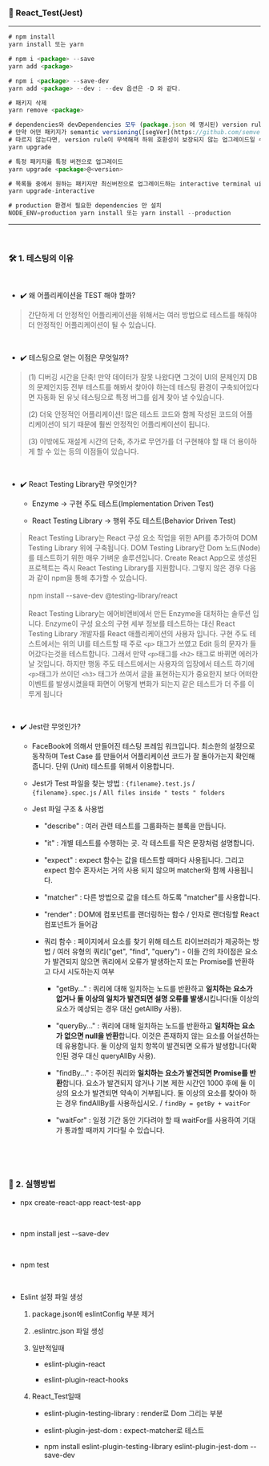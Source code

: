### 💫 React_Test(Jest)

---

```jsx
# npm install
yarn install 또는 yarn

# npm i <package> --save
yarn add <package>

# npm i <package> --save-dev
yarn add <package> --dev : --dev 옵션은 -D 와 같다.

# 패키지 삭제
yarn remove <package>

# dependencies와 devDependencies 모두 (package.json 에 명시된) version rule 에 따라 최신 버전으로 업그레이드.
# 만약 어떤 패키지가 semantic versioning([segVer](https://github.com/semver/semver/blob/master/semver.md))를
# 따르지 않는다면, version rule이 무색해져 하위 호환성이 보장되지 않는 업그레이드일 수도 있다.
yarn upgrade

# 특정 패키지를 특정 버전으로 업그레이드
yarn upgrade <package>@<version>

# 목록들 중에서 원하는 패키지만 최신버전으로 업그레이드하는 interactive terminal ui 를 제공한다.
yarn upgrade-interactive

# production 환경서 필요한 dependencies 만 설치
NODE_ENV=production yarn install 또는 yarn install --production
```

---

<br />

### 🛠 1. 테스팅의 이유

<br />

- ✔️ 왜 어플리케이션을 TEST 해야 할까?

> 간단하게 더 안정적인 어플리케이션을 위해서는 여러 방법으로 테스트를 해줘야 더 안정적인 어플리케이션이 될 수 있습니다.
> <br/>

<br />

- ✔️ 테스팅으로 얻는 이점은 무엇일까?

> (1) 디버깅 시간을 단축! 만약 데이터가 잘못 나왔다면 그것이 UI의 문제인지 DB의 문제인지등 전부 테스트를 해봐서 찾아야 하는데 테스팅 환경이 구축되어있다면 자동화 된 유닛 테스팅으로 특정 버그를 쉽게 찾아 낼 수있습니다.
> <br/>
>
> (2) 더욱 안정적인 어플리케이션! 많은 테스트 코드와 함께 작성된 코드의 어플
> 리케이션이 되기 때문에 훨씬 안정적인 어플리케이션이 됩니다.
> <br/>
>
> (3) 이밖에도 재설계 시간의 단축, 추가로 무언가를 더 구현해야 할 때 더 용이하
> 게 할 수 있는 등의 이점들이 있습니다.
> <br />

<br />

- ✔️ React Testing Library란 무엇인가?

  - Enzyme -> 구현 주도 테스트(Implementation Driven Test)

  - React Testing Library -> 행위 주도 테스트(Behavior Driven Test)

> React Testing Library는 React 구성 요소 작업을 위한 API를 추가하여 DOM Testing Library 위에 구축됩니다. DOM Testing Library란 Dom 노드(Node)를 테스트하기 위한 매우 가벼운 솔루션입니다. Create React App으로 생성된 프로젝트는 즉시 React Testing Library를 지원합니다. 그렇지 않은 경우 다음과 같이 npm을 통해 추가할 수 있습니다.<br/><br/>
> npm install --save-dev @testing-library/react<br/><br/>
> React Testing Library는 에어비앤비에서 만든 Enzyme을 대처하는 솔루션 입니다. Enzyme이 구성 요소의 구현 세부 정보를 테스트하는 대신 React Testing Library 개발자를 React 애플리케이션의 사용자 입니다.
> 구현 주도 테스트에서는 위의 UI를 테스트할 때 주로 `<p>` 태그가 쓰였고 Edit 등의 문자가 들어갔다는것을 테스트합니다. 그래서 만약 `<p>`태그를 `<h2>` 태그로 바뀌면 에러가 날 것입니다. 하지만 행동 주도 테스트에서는 사용자의 입장에서 테스트 하기에 `<p>`태그가 쓰이던 `<h3>` 태그가 쓰여서 글을 표현하는지가 중요한지 보다 어떠한 이벤트를 발생시켰을때 화면이 어떻게 변화가 되는지 같은 테스트가 더 주를 이루게 됩니다

<br />

- ✔️ Jest란 무엇인가?

  - FaceBook에 의해서 만들어진 테스팅 프레임 워크입니다. 최소한의 설정으로 동작하며 Test Case 를 만들어서 어플리케이션 코드가 잘 돌아가는지 확인해줍니다. 단위 (Unit) 테스트를 위해서 이용합니다.

  - Jest가 Test 파일을 찾는 방법 : `{filename}.test.js` / `{filename}.spec.js` / `All files inside " tests " folders`

  - Jest 파일 구조 & 사용법

    - "describe" : 여러 관련 테스트를 그룹화하는 블록을 만듭니다.

    - "it" : 개별 테스트를 수행하는 곳. 각 테스트를 작은 문장처럼 설명합니다.

    - "expect" : expect 함수는 값을 테스트할 때마다 사용됩니다. 그리고 expect 함수 혼자서는 거의 사용 되지 않으며 matcher와 함께 사용됩니다.

    - "matcher" : 다른 방법으로 값을 테스트 하도록 "matcher"를 사용합니다.

    - "render" : DOM에 컴포넌트를 랜더링하는 함수 / 인자로 랜더링할 React 컴포넌트가 들어감

    - 쿼리 함수 : 페이지에서 요소를 찾기 위해 테스트 라이브러리가 제공하는 방법 / 여러 유형의 쿼리("get", "find", "query") - 이들 간의 차이점은 요소가 발견되지 않으면 쿼리에서 오류가 발생하는지 또는 Promise를 반환하고 다시 시도하는지 여부

      - "getBy..." : 쿼리에 대해 일치하는 노드를 반환하고 **일치하는 요소가 없거나 둘 이상의 일치가 발견되면 설명 오류를 발생**시킵니다(둘 이상의 요소가 예상되는 경우 대신 getAllBy 사용).

      - "queryBy..." : 쿼리에 대해 일치하는 노드를 반환하고 **일치하는 요소가 없으면 null을 반환**합니다. 이것은 존재하지 않는 요소를 어설션하는 데 유용합니다. 둘 이상의 일치 항목이 발견되면 오류가 발생합니다(확인된 경우 대신 queryAllBy 사용).

      - "findBy..." : 주어진 쿼리와 **일치하는 요소가 발견되면 Promise를 반환**합니다. 요소가 발견되지 않거나 기본 제한 시간인 1000 후에 둘 이상의 요소가 발견되면 약속이 거부됩니다. 둘 이상의 요소를 찾아야 하는 경우 findAllBy를 사용하십시오. / `findBy = getBy + waitFor`

      - "waitFor" : 일정 기간 동안 기다려야 할 때 waitFor를 사용하여 기대가 통과할 때까지 기다릴 수 있습니다.

    <br />

<br />

### 🔨 2. 실행방법

- npx create-react-app react-test-app

<br/>

- npm install jest --save-dev

<br/>

- npm test

<br/>

- Eslint 설정 파일 생성

  1. package.json에 eslintConfig 부분 제거

  2. .eslintrc.json 파일 생성

  3. 일반적일때

     - eslint-plugin-react

     - eslint-plugin-react-hooks

  4. React_Test일때

     - eslint-plugin-testing-library : render로 Dom 그리는 부분

     - eslint-plugin-jest-dom : expect-matcher로 테스트

     - npm install eslint-plugin-testing-library eslint-plugin-jest-dom --save-dev

<br/>
